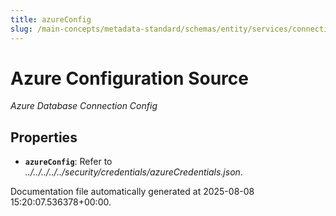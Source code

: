 ```yaml
---
title: azureConfig
slug: /main-concepts/metadata-standard/schemas/entity/services/connections/database/common/azureconfig
---
```


# Azure Configuration Source

*Azure Database Connection Config*

## Properties

- **`azureConfig`**: Refer to *../../../../../security/credentials/azureCredentials.json*.


Documentation file automatically generated at 2025-08-08 15:20:07.536378+00:00.
